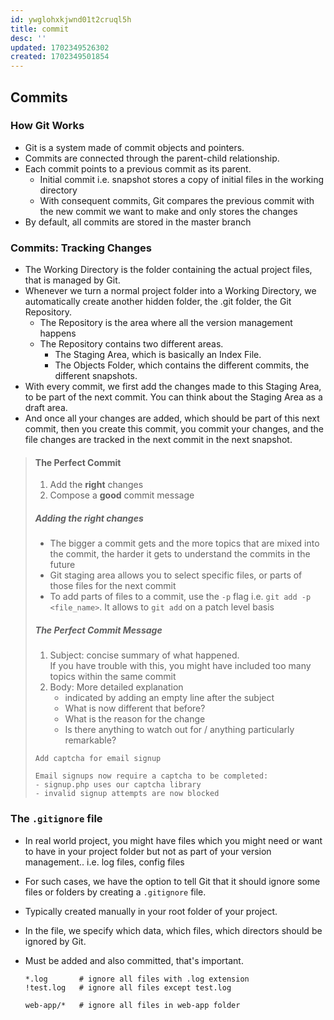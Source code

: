 ```yaml
---
id: ywglohxkjwnd01t2cruql5h
title: commit
desc: ''
updated: 1702349526302
created: 1702349501854
---
```


## Commits
### How Git Works

-   Git is a system made of commit objects and pointers.
-   Commits are connected through the parent-child relationship.
-   Each commit points to a previous commit as its parent.
    -   Initial commit i.e. snapshot stores a copy of initial files in the working directory
    -   With consequent commits, Git compares the previous commit with the new commit we want to make and only stores the changes
-   By default, all commits are stored in the master branch

### Commits: Tracking Changes

-   The Working Directory is the folder containing the actual project files, that is managed by Git.
-   Whenever we turn a normal project folder into a Working Directory, we automatically create another hidden folder, the .git folder, the Git Repository.
    -   The Repository is the area where all the version management happens
    -   The Repository contains two different areas.
        -   The Staging Area, which is basically an Index File.
        -   The Objects Folder, which contains the different commits, the different snapshots.
-   With every commit, we first add the changes made to this Staging Area, to be part of the next commit. You can think about the Staging Area as a draft area.
-   And once all your changes are added, which should be part of this next commit, then you create this commit, you commit your changes, and the file changes are tracked in the next commit in the next snapshot.

> #### The Perfect Commit
>
> 1.  Add the **right** changes
> 2.  Compose a **good** commit message
>
> ##### Adding the right changes
>
> -   The bigger a commit gets and the more topics that are mixed into the commit, the harder it gets to understand the commits in the future
> -   Git staging area allows you to select specific files, or parts of those files for the next commit
> -   To add parts of files to a commit, use the `-p` flag i.e. `git add -p <file_name>`. It allows to `git add` on a patch level basis
>
> ##### The Perfect Commit Message
>
> 1.  Subject: concise summary of what happened.  
>     If you have trouble with this, you might have included too many topics within the same commit
> 2.  Body: More detailed explanation
>     -   indicated by adding an empty line after the subject
>     -   What is now different that before?
>     -   What is the reason for the change
>     -   Is there anything to watch out for / anything particularly remarkable?
>
>   ```text
>   Add captcha for email signup
>
>   Email signups now require a captcha to be completed:
>   - signup.php uses our captcha library
>   - invalid signup attempts are now blocked
>   ```

### The `.gitignore` file

-   In real world project, you might have files which you might need or want to have in your project folder but not as part of your version management.. i.e. log files, config files
-   For such cases, we have the option to tell Git that it should ignore some files or folders by creating a `.gitignore` file.
-   Typically created manually in your root folder of your project.
-   In the file, we specify which data, which files, which directors should be ignored by Git.
-   Must be added and also committed, that's important.

    ```raw
    *.log       # ignore all files with .log extension
    !test.log   # ignore all files except test.log

    web-app/*   # ignore all files in web-app folder

    ```